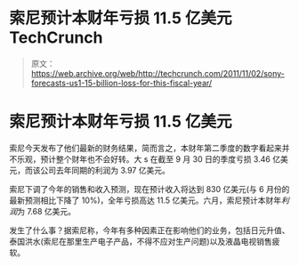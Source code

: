 # 索尼预计本财年亏损 11.5 亿美元 TechCrunch

> 原文：<https://web.archive.org/web/http://techcrunch.com/2011/11/02/sony-forecasts-us1-15-billion-loss-for-this-fiscal-year/>

# 索尼预计本财年亏损 11.5 亿美元

索尼今天发布了他们最新的财务结果，简而言之，本财年第二季度的数字看起来并不乐观，预计整个财年也不会好转。大 s 在截至 9 月 30 日的季度亏损 3.46 亿美元，而该公司去年同期的利润为 3.97 亿美元。

索尼下调了今年的销售和收入预测，现在预计收入将达到 830 亿美元(与 6 月份的最新预测相比下降了 10%)，全年亏损高达 11.5 亿美元。六月，索尼预计本财年*利润*为 7.68 亿美元。

发生了什么事？据索尼称，今年有多种因素正在影响他们的业务，包括日元升值、泰国洪水(索尼在那里生产电子产品，不得不应对生产问题)以及液晶电视销售疲软。